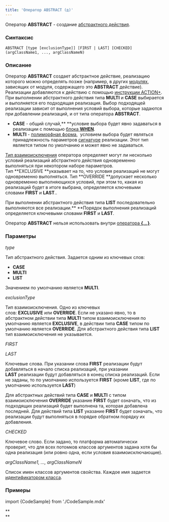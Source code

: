 ```yaml
---
title: 'Оператор ABSTRACT (д)'
---
```


Оператор **ABSTRACT** - создание [абстрактного действия](Расширение_действий.md). 

### Синтаксис

    ABSTRACT [type [exclusionType]] [FIRST | LAST] [CHECKED] (argClassName1, ..., argClassNameN) 

### Описание

Оператор **ABSTRACT** создает абстрактное действие, реализацию которого можно определять позже (например, в других [модулях](Модули.md), зависящих от модуля, содержащего это **ABSTRACT** действие). Реализации добавляются к действию с помощью [инструкции ACTION+](Инструкция_ACTION+.md). При выполнении абстрактного действия типа **MULTI** и **CASE** выбирается и выполняется его подходящая реализация. Выбор подходящей реализации зависит от выполнения условий выбора, которые задаются при добавлении реализаций, и от типа оператора **ABSTRACT**.

-   **CASE** - общий случай,** **условие выбора будет явно задаваться в реализации с помощью [блока **WHEN**](Инструкция_ACTION+.md).
-   **MULTI** - [полиморфная форма](Ветвление_CASE_IF_MULTI.md#poly),  условием выбора будет являться принадлежность параметров [сигнатуре](Оператор_CLASS.md) реализации. Этот тип является типом по умолчанию и может явно не задаваться.

[Тип взаимоисключения](Ветвление_CASE_IF_MULTI.md#exclusive) оператора определяет могут ли несколько условий реализаций абстрактного действия одновременно выполняться при некотором наборе параметров. Тип **EXCLUSIVE **указывает на то, что условия реализаций не могут одновременно выполняться. Тип **OVERRIDE **допускает несколько одновременно выполняющихся условий, при этом то, какая из реализаций будет в итоге выбрана, определяется ключевыми словами **FIRST** и **LAST**..

При выполнении абстрактного действия типа **LIST** последовательно выполняются все реализации.** **Порядок выполнения реализаций определяется ключевыми словами **FIRST** и **LAST**.

Оператор **ABSTRACT** нельзя использовать внутри [оператора **{...}**](Оператор_....md).

### Параметры

*type*

Тип абстрактного действия. Задается одним из ключевых слов:

-   **CASE**
-   **MULTI**
-   **LIST**

Значением по умолчанию является **MULTI**.

*exclusionType*

Тип взаимоисключения. Одно из ключевых слов: **EXCLUSIVE** или **OVERRIDE**. Если не указано явно, то в абстрактном действии типа **MULTI** типом взаимоисключения по умолчанию является **EXCLUSIVE**, в действии типа **CASE** типом по умолчанию является **OVERRIDE**. Для абстрактного действия типа **LIST** тип взаимоисключения не указывается.

*FIRST*

*LAST*

Ключевые слова. При указании слова **FIRST** реализации будут добавляться в начало списка реализаций, при указании **LAST** реализации будут добавляться в конец списка реализаций. Если не заданы, то по умолчанию используется **FIRST** (кроме **LIST**, где по умолчанию используется **LAST**)

Для абстрактных действий типа **CASE** и **MULTI** c типом взаимоисключения **OVERRIDE** указание **FIRST** будет означать, что из подходящих реализаций будет выполнена та, которая добавлена последней. Для действий типа **LIST** указание **FIRST** будет означать, что реализации будут выполняться в порядке обратном порядку их добавления. 

*CHECKED*

Ключевое слово. Если задано, то платформа автоматически проверит, что для всех потомков классов аргументов задана хотя бы одна реализация (или ровно одна, если условия взаимоисключающие).

*argClassName1, ..., argClassNameN*

Список имен классов аргументов свойства. Каждое имя задается [идентификатором класса](Идентификаторы.md#classid-broken).

### Примеры


import {CodeSample} from './CodeSample.mdx'

<CodeSample url="https://ru-documentation.lsfusion.org/sample?file=ActionSample&block=abstract"/>

**  
**
